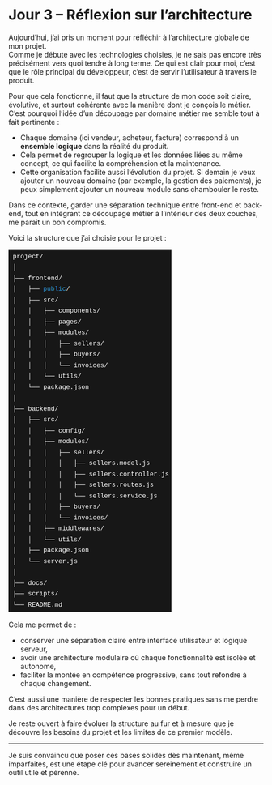 # Jour 3 – Réflexion sur l’architecture

Aujourd’hui, j’ai pris un moment pour réfléchir à l’architecture globale de mon projet.  
Comme je débute avec les technologies choisies, je ne sais pas encore très précisément vers quoi tendre à long terme. Ce qui est clair pour moi, c’est que le rôle principal du développeur, c’est de servir l’utilisateur à travers le produit.  

Pour que cela fonctionne, il faut que la structure de mon code soit claire, évolutive, et surtout cohérente avec la manière dont je conçois le métier. C’est pourquoi l’idée d’un découpage par domaine métier me semble tout à fait pertinente :  

- Chaque domaine (ici vendeur, acheteur, facture) correspond à un **ensemble logique** dans la réalité du produit.  
- Cela permet de regrouper la logique et les données liées au même concept, ce qui facilite la compréhension et la maintenance.  
- Cette organisation facilite aussi l’évolution du projet. Si demain je veux ajouter un nouveau domaine (par exemple, la gestion des paiements), je peux simplement ajouter un nouveau module sans chambouler le reste.  

Dans ce contexte, garder une séparation technique entre front-end et back-end, tout en intégrant ce découpage métier à l’intérieur des deux couches, me paraît un bon compromis.  

Voici la structure que j’ai choisie pour le projet :  

![Architecture de la solution](images/jour3/project_architecture.png)

Cela me permet de :  
- conserver une séparation claire entre interface utilisateur et logique serveur,  
- avoir une architecture modulaire où chaque fonctionnalité est isolée et autonome,  
- faciliter la montée en compétence progressive, sans tout refondre à chaque changement.  

C’est aussi une manière de respecter les bonnes pratiques sans me perdre dans des architectures trop complexes pour un début.  

Je reste ouvert à faire évoluer la structure au fur et à mesure que je découvre les besoins du projet et les limites de ce premier modèle.  

---

Je suis convaincu que poser ces bases solides dès maintenant, même imparfaites, est une étape clé pour avancer sereinement et construire un outil utile et pérenne.
